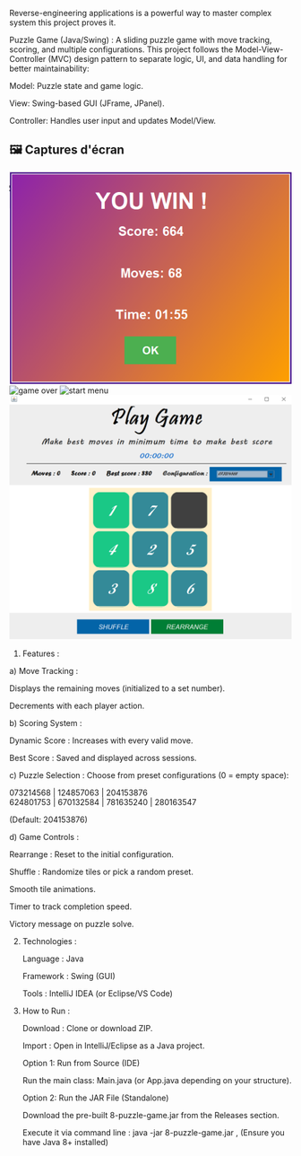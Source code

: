 Reverse-engineering applications is a powerful way to master complex system this project proves it.

Puzzle Game (Java/Swing) : 
A sliding puzzle game with move tracking, scoring, and multiple configurations. This project follows the Model-View-Controller (MVC) design pattern to separate logic, UI, and data handling for better maintainability:

Model: Puzzle state and game logic.

View: Swing-based GUI (JFrame, JPanel).

Controller: Handles user input and updates Model/View.

## 🖼️ Captures d'écran


 ![winner](images/winer.png)
 ![game over](images/gameover.png)
 ![start menu](images/startmenu.png)
 ![puzzle](images/puzzl.png)

1. Features : 

a) Move Tracking :

  Displays the remaining moves (initialized to a set number).

  Decrements with each player action.

b) Scoring System :
   
  Dynamic Score : Increases with every valid move.

  Best Score : Saved and displayed across sessions.

c) Puzzle Selection :
Choose from preset configurations (0 = empty space):

   073214568 | 124857063 | 204153876  
   624801753 | 670132584 | 781635240 | 280163547  

(Default: 204153876)

d) Game Controls :
   
   Rearrange : Reset to the initial configuration.

   Shuffle : Randomize tiles or pick a random preset.

   Smooth tile animations.

   Timer to track completion speed.

   Victory message on puzzle solve.

2. Technologies : 

     Language : Java

     Framework : Swing (GUI)

     Tools : IntelliJ IDEA (or Eclipse/VS Code)

3. How to Run : 

     Download : Clone or download ZIP.

     Import : Open in IntelliJ/Eclipse as a Java project.

     Option 1: Run from Source (IDE)

     Run the main class: Main.java (or App.java depending on your structure).

     Option 2: Run the JAR File (Standalone)
   
     Download the pre-built 8-puzzle-game.jar from the Releases section.

     Execute it via command line : java -jar 8-puzzle-game.jar
   , (Ensure you have Java 8+ installed)

